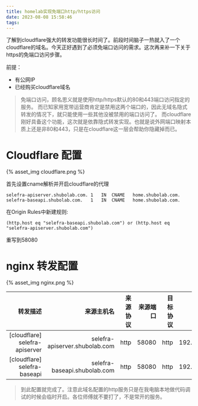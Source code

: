 ```yaml
---
title: homelab实现免端口http/https访问
date: 2023-08-08 15:58:46
tags:
---
```


了解到cloudflare强大的转发功能很长时间了。前段时间脑子一热就入了一个cloudflare的域名。今天正好遇到了必须免端口访问的需求。这次再来补一下关于https的免端口访问步骤。

前提：
* 有公网IP
* 已经购买cloudflare域名


> 免端口访问，顾名思义就是使用http/https默认的80和443端口访问指定的服务。
而已知家用宽带运营商肯定是禁用这两个端口的，因此无域名隐式转发的情况下，就只能使用一些其他没被禁用的端口访问了。
而cloudflare刚好具备这个功能，这次就是依靠隐式转发实现。也就是说外网端口映射本质上还是非80和443，只是在cloudflare这一层会帮助你隐藏掉而已。

# Cloudflare 配置

{% asset_img cloudflare.png %}


首先设置cname解析并开启cloudflare的代理

```
selefra-apiserver.shubolab.com.	1	IN	CNAME	home.shubolab.com.
selefra-baseapi.shubolab.com.	1	IN	CNAME	home.shubolab.com.
```


在Origin Rules中新建规则:

```
(http.host eq "selefra-baseapi.shubolab.com") or (http.host eq "selefra-apiserver.shubolab.com")
```

重写到58080

# nginx 转发配置

{% asset_img nginx.png %}


|转发描述|来源主机名|来源协议|来源端口|目标协议|目标主机名|目标端口|
|--:|--:|--:|--:|--:|--:|--:|
|[cloudflare] selefra-apiserver |selefra-apiserver.shubolab.com|http|58080|http|192.168.123.3|58018|
|[cloudflare] selefra-baseapi|selefra-baseapi.shubolab.com|http|58080|http|192.168.123.3|58008|



 
 > 到此配置就完成了。注意此域名配置的http服务只是在我电脑本地做代码调试的时候会临时开启。各位师傅就不要打了，不是常开的服务。